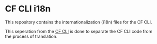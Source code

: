 # CF CLI i18n

This repository contains the internationalization (i18n) files for the CF CLI.

This seperation from the [CF CLI](https://github.com/cloudfoundry/cli) is done to separate the CF CLI code from the process of translation.
